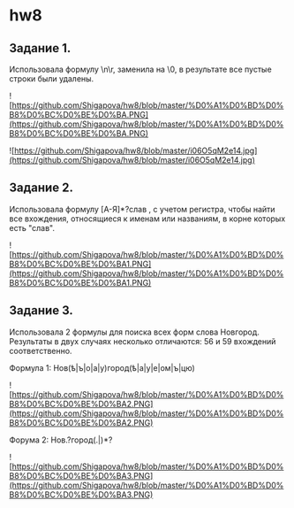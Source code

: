 # hw8

## Задание 1.

Использовала формулу \n\r, заменила на \0, в результате все пустые строки были удалены. 

![https://github.com/Shigapova/hw8/blob/master/%D0%A1%D0%BD%D0%B8%D0%BC%D0%BE%D0%BA.PNG](https://github.com/Shigapova/hw8/blob/master/%D0%A1%D0%BD%D0%B8%D0%BC%D0%BE%D0%BA.PNG)

![https://github.com/Shigapova/hw8/blob/master/i06O5qM2e14.jpg](https://github.com/Shigapova/hw8/blob/master/i06O5qM2e14.jpg)

## Задание 2. 

Использовала формулу [А-Я]*?слав , с учетом регистра, чтобы найти все вхождения, относящиеся к именам или названиям, в корне которых есть "слав".

![https://github.com/Shigapova/hw8/blob/master/%D0%A1%D0%BD%D0%B8%D0%BC%D0%BE%D0%BA1.PNG](https://github.com/Shigapova/hw8/blob/master/%D0%A1%D0%BD%D0%B8%D0%BC%D0%BE%D0%BA1.PNG)

## Задание 3.

Использовала 2 формулы для поиска всех форм слова Новгород. Результаты в двух случаях несколько отличаются: 56 и 59 вхождений соответственно. 

Формула 1: Нов(ѣ|ъ|о|а|у)город(ѣ|а|у|е|ом|ъ|цю) 

![https://github.com/Shigapova/hw8/blob/master/%D0%A1%D0%BD%D0%B8%D0%BC%D0%BE%D0%BA2.PNG](https://github.com/Shigapova/hw8/blob/master/%D0%A1%D0%BD%D0%B8%D0%BC%D0%BE%D0%BA2.PNG)

Форума 2: Нов.?город(.|)*?


![https://github.com/Shigapova/hw8/blob/master/%D0%A1%D0%BD%D0%B8%D0%BC%D0%BE%D0%BA3.PNG](https://github.com/Shigapova/hw8/blob/master/%D0%A1%D0%BD%D0%B8%D0%BC%D0%BE%D0%BA3.PNG)
